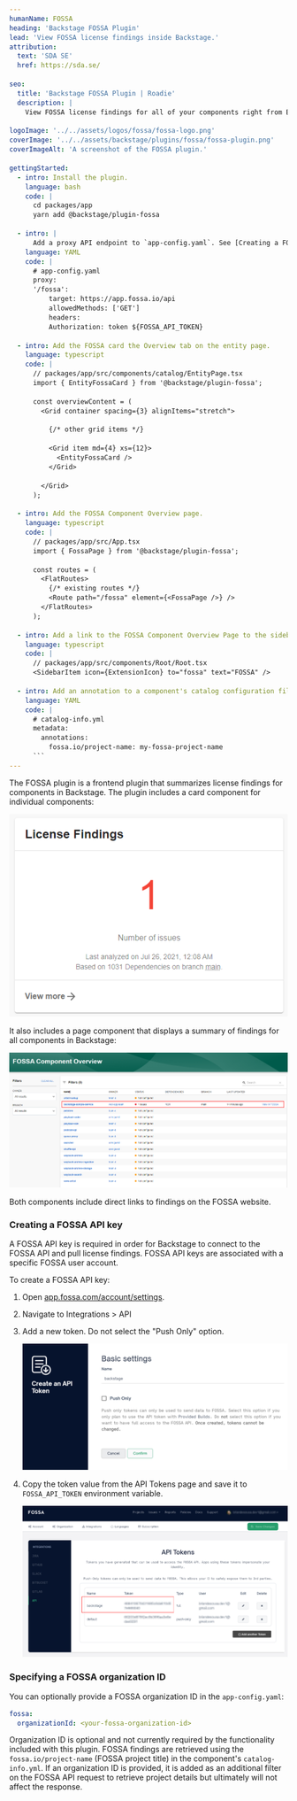 ```yaml
---
humanName: FOSSA
heading: 'Backstage FOSSA Plugin'
lead: 'View FOSSA license findings inside Backstage.'
attribution:
  text: 'SDA SE'
  href: https://sda.se/

seo:
  title: 'Backstage FOSSA Plugin | Roadie'
  description: |
    View FOSSA license findings for all of your components right from Backstage.

logoImage: '../../assets/logos/fossa/fossa-logo.png'
coverImage: '../../assets/backstage/plugins/fossa/fossa-plugin.png'
coverImageAlt: 'A screenshot of the FOSSA plugin.'

gettingStarted:
  - intro: Install the plugin.
    language: bash
    code: |
      cd packages/app
      yarn add @backstage/plugin-fossa
  
  - intro: |
      Add a proxy API endpoint to `app-config.yaml`. See [Creating a FOSSA API key](#creating-a-fossa-api-key) for help creating a FOSSA API token.
    language: YAML
    code: |
      # app-config.yaml
      proxy:
      '/fossa':
          target: https://app.fossa.io/api
          allowedMethods: ['GET']
          headers:
          Authorization: token ${FOSSA_API_TOKEN}

  - intro: Add the FOSSA card the Overview tab on the entity page.
    language: typescript
    code: |
      // packages/app/src/components/catalog/EntityPage.tsx
      import { EntityFossaCard } from '@backstage/plugin-fossa';

      const overviewContent = (
        <Grid container spacing={3} alignItems="stretch">
          
          {/* other grid items */}

          <Grid item md={4} xs={12}>
            <EntityFossaCard />
          </Grid>

        </Grid>
      );

  - intro: Add the FOSSA Component Overview page.
    language: typescript
    code: |
      // packages/app/src/App.tsx
      import { FossaPage } from '@backstage/plugin-fossa';

      const routes = (
        <FlatRoutes>
          {/* existing routes */}
          <Route path="/fossa" element={<FossaPage />} />
        </FlatRoutes>
      );

  - intro: Add a link to the FOSSA Component Overview Page to the sidebar.
    language: typescript
    code: |
      // packages/app/src/components/Root/Root.tsx
      <SidebarItem icon={ExtensionIcon} to="fossa" text="FOSSA" />

  - intro: Add an annotation to a component's catalog configuration file to link the component to a FOSSA project.
    language: YAML
    code: |
      # catalog-info.yml
      metadata:
        annotations:
          fossa.io/project-name: my-fossa-project-name
      ```
---
```


The FOSSA plugin is a frontend plugin that summarizes license findings for components in Backstage. The plugin includes a card component for individual components:

![FOSSA Card Component](../../assets/backstage/plugins/fossa/fossa-plugin-card.png)

It also includes a page component that displays a summary of findings for all components in Backstage:

![FOSSA Page Component](../../assets/backstage/plugins/fossa/fossa-plugin-page.png)

Both components include direct links to findings on the FOSSA website.

### Creating a FOSSA API key

A FOSSA API key is required in order for Backstage to connect to the FOSSA API and pull license findings. FOSSA API keys are associated with a specific FOSSA user account.

To create a FOSSA API key:

1. Open [app.fossa.com/account/settings](https://app.fossa.com/account/settings).
1. Navigate to Integrations > API
1. Add a new token. Do not select the "Push Only" option.

    ![Create FOSSA API key](../../assets/backstage/plugins/fossa/create-fossa-api-token.png)

1. Copy the token value from the API Tokens page and save it to `FOSSA_API_TOKEN` environment variable.

    ![View FOSSA API key](../../assets/backstage/plugins/fossa/create-fossa-api-token2.png)

### Specifying a FOSSA organization ID

You can optionally provide a FOSSA organization ID in the `app-config.yaml`:

```yaml
fossa:
  organizationId: <your-fossa-organization-id>
```

Organization ID is optional and not currently required by the functionality included with this plugin. FOSSA findings are retrieved using the `fossa.io/project-name` (FOSSA project title) in the component's `catalog-info.yml`. If an organization ID is provided, it is added as an additional filter on the FOSSA API request to retrieve project details but ultimately will not affect the response.